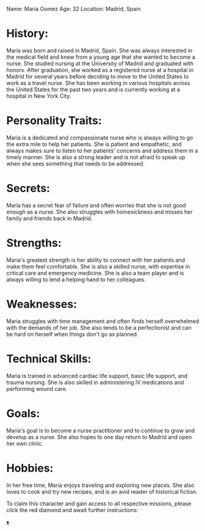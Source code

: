 Name: Maria Gomez
Age: 32
Location: Madrid, Spain

# History:

Maria was born and raised in Madrid, Spain. She was always interested in the medical field and knew from a young age that she wanted to become a nurse. She studied nursing at the University of Madrid and graduated with honors. After graduation, she worked as a registered nurse at a hospital in Madrid for several years before deciding to move to the United States to work as a travel nurse. She has been working in various hospitals across the United States for the past two years and is currently working at a hospital in New York City.

# Personality Traits:

Maria is a dedicated and compassionate nurse who is always willing to go the extra mile to help her patients. She is patient and empathetic, and always makes sure to listen to her patients' concerns and address them in a timely manner. She is also a strong leader and is not afraid to speak up when she sees something that needs to be addressed.

# Secrets:

Maria has a secret fear of failure and often worries that she is not good enough as a nurse. She also struggles with homesickness and misses her family and friends back in Madrid.

# Strengths:

Maria's greatest strength is her ability to connect with her patients and make them feel comfortable. She is also a skilled nurse, with expertise in critical care and emergency medicine. She is also a team player and is always willing to lend a helping hand to her colleagues.

# Weaknesses:

Maria struggles with time management and often finds herself overwhelmed with the demands of her job. She also tends to be a perfectionist and can be hard on herself when things don't go as planned.

# Technical Skills:

Maria is trained in advanced cardiac life support, basic life support, and trauma nursing. She is also skilled in administering IV medications and performing wound care.

# Goals:

Maria's goal is to become a nurse practitioner and to continue to grow and develop as a nurse. She also hopes to one day return to Madrid and open her own clinic.

# Hobbies:

In her free time, Maria enjoys traveling and exploring new places. She also loves to cook and try new recipes, and is an avid reader of historical fiction.

To claim this character and gain access to all respective missions, please click the red diamond and await further instructions:  

[:diamonds:](https://blog.workmates.live/maria)